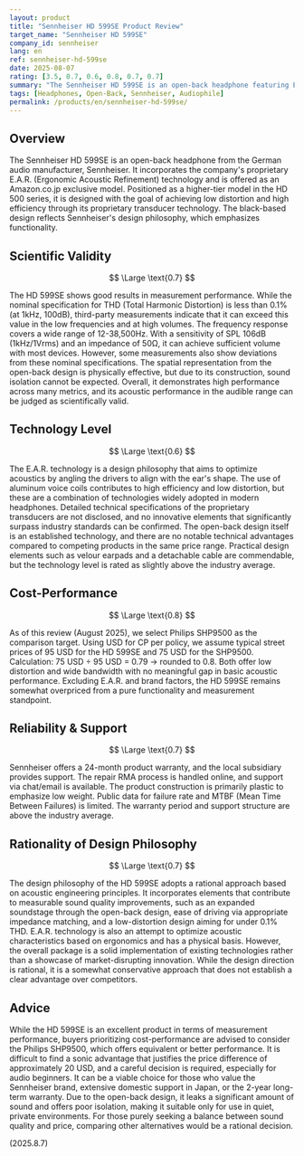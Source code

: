 ```yaml
---
layout: product
title: "Sennheiser HD 599SE Product Review"
target_name: "Sennheiser HD 599SE"
company_id: sennheiser
lang: en
ref: sennheiser-hd-599se
date: 2025-08-07
rating: [3.5, 0.7, 0.6, 0.8, 0.7, 0.7]
summary: "The Sennheiser HD 599SE is an open-back headphone featuring E.A.R. technology. While it demonstrates good measurement performance, the existence of more affordable alternatives with equivalent or better performance presents a challenge in terms of cost-performance."
tags: [Headphones, Open-Back, Sennheiser, Audiophile]
permalink: /products/en/sennheiser-hd-599se/
---
```


## Overview

The Sennheiser HD 599SE is an open-back headphone from the German audio manufacturer, Sennheiser. It incorporates the company's proprietary E.A.R. (Ergonomic Acoustic Refinement) technology and is offered as an Amazon.co.jp exclusive model. Positioned as a higher-tier model in the HD 500 series, it is designed with the goal of achieving low distortion and high efficiency through its proprietary transducer technology. The black-based design reflects Sennheiser's design philosophy, which emphasizes functionality.

## Scientific Validity

$$ \Large \text{0.7} $$

The HD 599SE shows good results in measurement performance. While the nominal specification for THD (Total Harmonic Distortion) is less than 0.1% (at 1kHz, 100dB), third-party measurements indicate that it can exceed this value in the low frequencies and at high volumes. The frequency response covers a wide range of 12-38,500Hz. With a sensitivity of SPL 106dB (1kHz/1Vrms) and an impedance of 50Ω, it can achieve sufficient volume with most devices. However, some measurements also show deviations from these nominal specifications. The spatial representation from the open-back design is physically effective, but due to its construction, sound isolation cannot be expected. Overall, it demonstrates high performance across many metrics, and its acoustic performance in the audible range can be judged as scientifically valid.

## Technology Level

$$ \Large \text{0.6} $$

The E.A.R. technology is a design philosophy that aims to optimize acoustics by angling the drivers to align with the ear's shape. The use of aluminum voice coils contributes to high efficiency and low distortion, but these are a combination of technologies widely adopted in modern headphones. Detailed technical specifications of the proprietary transducers are not disclosed, and no innovative elements that significantly surpass industry standards can be confirmed. The open-back design itself is an established technology, and there are no notable technical advantages compared to competing products in the same price range. Practical design elements such as velour earpads and a detachable cable are commendable, but the technology level is rated as slightly above the industry average.

## Cost-Performance

$$ \Large \text{0.8} $$

As of this review (August 2025), we select Philips SHP9500 as the comparison target. Using USD for CP per policy, we assume typical street prices of 95 USD for the HD 599SE and 75 USD for the SHP9500. Calculation: 75 USD ÷ 95 USD = 0.79 → rounded to 0.8. Both offer low distortion and wide bandwidth with no meaningful gap in basic acoustic performance. Excluding E.A.R. and brand factors, the HD 599SE remains somewhat overpriced from a pure functionality and measurement standpoint.

## Reliability & Support

$$ \Large \text{0.7} $$

Sennheiser offers a 24-month product warranty, and the local subsidiary provides support. The repair RMA process is handled online, and support via chat/email is available. The product construction is primarily plastic to emphasize low weight. Public data for failure rate and MTBF (Mean Time Between Failures) is limited. The warranty period and support structure are above the industry average.

## Rationality of Design Philosophy

$$ \Large \text{0.7} $$

The design philosophy of the HD 599SE adopts a rational approach based on acoustic engineering principles. It incorporates elements that contribute to measurable sound quality improvements, such as an expanded soundstage through the open-back design, ease of driving via appropriate impedance matching, and a low-distortion design aiming for under 0.1% THD. E.A.R. technology is also an attempt to optimize acoustic characteristics based on ergonomics and has a physical basis. However, the overall package is a solid implementation of existing technologies rather than a showcase of market-disrupting innovation. While the design direction is rational, it is a somewhat conservative approach that does not establish a clear advantage over competitors.

## Advice

While the HD 599SE is an excellent product in terms of measurement performance, buyers prioritizing cost-performance are advised to consider the Philips SHP9500, which offers equivalent or better performance. It is difficult to find a sonic advantage that justifies the price difference of approximately 20 USD, and a careful decision is required, especially for audio beginners. It can be a viable choice for those who value the Sennheiser brand, extensive domestic support in Japan, or the 2-year long-term warranty. Due to the open-back design, it leaks a significant amount of sound and offers poor isolation, making it suitable only for use in quiet, private environments. For those purely seeking a balance between sound quality and price, comparing other alternatives would be a rational decision.

(2025.8.7)
